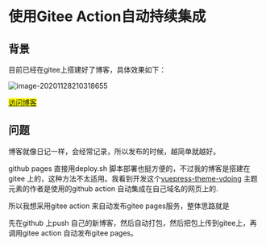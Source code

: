 #  使用Gitee Action自动持续集成

## 背景

目前已经在gitee上搭建好了博客，具体效果如下：

![image-20201128210318655](https://gitee.com/claa/tuci/raw/master/img/image-20201128210318655.png)

<mark>[访问博客](http://claa.gitee.io/vuepress-theme-vdoing/)</mark>

## 问题

博客就像日记一样，会经常记录，所以发布的时候，越简单就越好。

github pages 直接用deploy.sh 脚本部署也挺方便的，不过我的博客是搭建在gitee 上的，这种方法不太适用。我看到开发这个[vuepress-theme-vdoing](https://doc.xugaoyi.com/vuepress-theme-vdoing-doc/) 主题元素的作者是使用的github action 自动集成在自己域名的网页上的.

所以我想采用gitee action 来自动发布gitee pages服务，整体思路就是

先在github 上push 自己的新博客，然后自动打包，然后把包上传到gitee上，再调用gitee action 自动发布gitee pages。

 

 